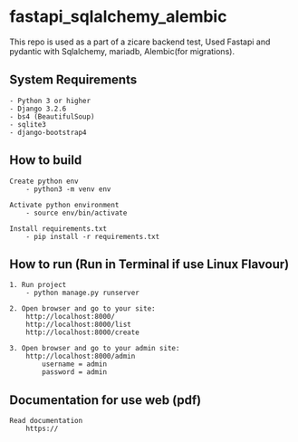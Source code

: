 # fastapi_sqlalchemy_alembic

This repo is used as a part of a zicare backend test, Used Fastapi and pydantic with Sqlalchemy, mariadb, Alembic(for migrations).


## System Requirements
    
    - Python 3 or higher
    - Django 3.2.6
    - bs4 (BeautifulSoup)
    - sqlite3
    - django-bootstrap4


## How to build

    Create python env
        - python3 -m venv env
    
    Activate python environment
        - source env/bin/activate

    Install requirements.txt
        - pip install -r requirements.txt


## How to run (Run in Terminal if use Linux Flavour)

    1. Run project
        - python manage.py runserver

    2. Open browser and go to your site:
        http://localhost:8000/
        http://localhost:8000/list
        http://localhost:8000/create
    
    3. Open browser and go to your admin site:
        http://localhost:8000/admin
            username = admin
            password = admin


## Documentation for use web (pdf)

    Read documentation
        https://

